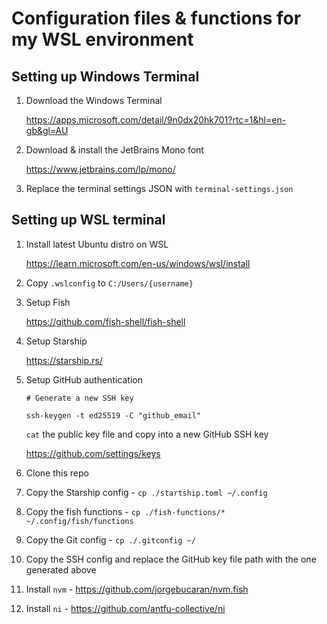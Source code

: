 # Configuration files & functions for my WSL environment

## Setting up Windows Terminal

1. Download the Windows Terminal

   https://apps.microsoft.com/detail/9n0dx20hk701?rtc=1&hl=en-gb&gl=AU

2. Download & install the JetBrains Mono font

   https://www.jetbrains.com/lp/mono/

3. Replace the terminal settings JSON with `terminal-settings.json`

## Setting up WSL terminal

1. Install latest Ubuntu distro on WSL

   https://learn.microsoft.com/en-us/windows/wsl/install

2. Copy `.wslconfig` to `C:/Users/{username}`

3. Setup Fish

   https://github.com/fish-shell/fish-shell

4. Setup Starship

   https://starship.rs/

5. Setup GitHub authentication

   ```
   # Generate a new SSH key

   ssh-keygen -t ed25519 -C "github_email"
   ```

   `cat` the public key file and copy into a new GitHub SSH key

   https://github.com/settings/keys

6. Clone this repo
7. Copy the Starship config - `cp ./startship.toml ~/.config`
8. Copy the fish functions - `cp ./fish-functions/* ~/.config/fish/functions`
9. Copy the Git config - `cp ./.gitconfig ~/`
10. Copy the SSH config and replace the GitHub key file path with the one generated above
11. Install `nvm` - https://github.com/jorgebucaran/nvm.fish
12. Install `ni` - https://github.com/antfu-collective/ni
